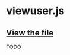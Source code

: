 # viewuser.js

## [View the file](https://github.com/VRSpeedruns/VRSR/blob/master/vrsrassets/js/viewuser.js)

TODO